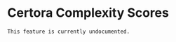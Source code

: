 Certora Complexity Scores
=========================

```{todo}
This feature is currently undocumented.
```

